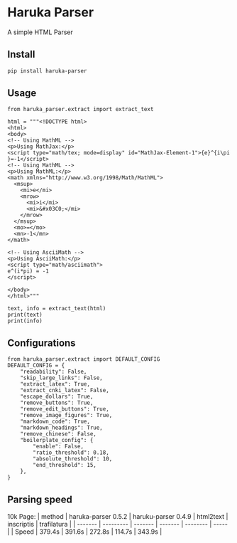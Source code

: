 # Haruka Parser

A simple HTML Parser

## Install

```bash
pip install haruka-parser
```

## Usage

```python3
from haruka_parser.extract import extract_text

html = """<!DOCTYPE html>
<html>
<body>
<!-- Using MathML -->
<p>Using MathJax:</p>
<script type="math/tex; mode=display" id="MathJax-Element-1">{e}^{i\pi }=-1</script>
<!-- Using MathML -->
<p>Using MathML:</p>
<math xmlns="http://www.w3.org/1998/Math/MathML">
  <msup>
    <mi>e</mi>
    <mrow>
      <mi>i</mi>
      <mi>&#x03C0;</mi>
    </mrow>
  </msup>
  <mo>=</mo>
  <mn>-1</mn>
</math>

<!-- Using AsciiMath -->
<p>Using AsciiMath:</p>
<script type="math/asciimath">
e^(i*pi) = -1
</script>

</body>
</html>"""

text, info = extract_text(html)
print(text)
print(info)
```

## Configurations

```python3
from haruka_parser.extract import DEFAULT_CONFIG
DEFAULT_CONFIG = {
    "readability": False,
    "skip_large_links": False,
    "extract_latex": True,
    "extract_cnki_latex": False,
    "escape_dollars": True,
    "remove_buttons": True,
    "remove_edit_buttons": True,
    "remove_image_figures": True,
    "markdown_code": True,
    "markdown_headings": True,
    "remove_chinese": False,
    "boilerplate_config": {
        "enable": False,
        "ratio_threshold": 0.18,
        "absolute_threshold": 10,
        "end_threshold": 15,
    },
}
```

## Parsing speed

10k Page:
| method | haruka-parser 0.5.2 | haruku-parser 0.4.9 | html2text | inscriptis | trafilatura |
| ------- | --------- | ------- | ------- | -------- | ----- |
| Speed   | 379.4s | 391.6s | 272.8s | 114.7s | 343.9s |
